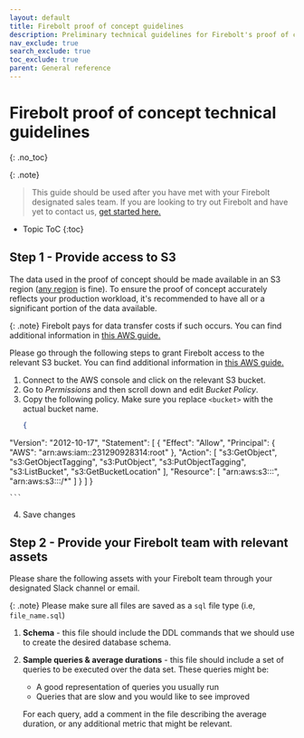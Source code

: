 ```yaml
---
layout: default
title: Firebolt proof of concept guidelines
description: Preliminary technical guidelines for Firebolt's proof of concept process
nav_exclude: true
search_exclude: true
toc_exclude: true
parent: General reference
---
```


# Firebolt proof of concept technical guidelines
{: .no_toc}


{: .note}
>This guide should be used after you have met with your Firebolt designated sales team.
>If you are looking to try out Firebolt and have yet to contact us, [get started here.](https://www.firebolt.io/getting-started-now)

* Topic ToC
{:toc}


## Step 1 - Provide access to S3
The data used in the proof of concept should be made available in an S3 region ([any region](available-regions.md) is fine). To ensure the proof of concept accurately reflects your production workload, it's recommended to have all or a significant portion of the data available.

{: .note}
Firebolt pays for data transfer costs if such occurs. You can find additional information in [this AWS guide.](https://docs.aws.amazon.com/AmazonS3/latest/userguide/RequesterPaysBuckets.html)

Please go through the following steps to grant Firebolt access to the relevant S3 bucket. You can find additional information in [this AWS guide.](https://docs.aws.amazon.com/AmazonS3/latest/userguide/add-bucket-policy.html)

1. Connect to the AWS console and click on the relevant S3 bucket.
2. Go to *Permissions* and then scroll down and edit *Bucket Policy*.
3. Copy the following policy. Make sure you replace `<bucket>` with the actual bucket name.
    ```json
    {
  "Version": "2012-10-17",
  "Statement": [
    {
      "Effect": "Allow",
      "Principal": {
        "AWS": "arn:aws:iam::231290928314:root"
      },
      "Action": [
        "s3:GetObject",
        "s3:GetObjectTagging",
        "s3:PutObject",
        "s3:PutObjectTagging",
        "s3:ListBucket",
        "s3:GetBucketLocation"
      ],
      "Resource": [
        "arn:aws:s3:::<bucket>",
        "arn:aws:s3:::<bucket>/*"
      ]
    }
  ]
}

    ```
4. Save changes

## Step 2 - Provide your Firebolt team with relevant assets

Please share the following assets with your Firebolt team through your designated Slack channel or email.

{: .note}
Please make sure all files are saved as a `sql` file type (i.e, `file_name.sql`)

1. **Schema** - this file should include the DDL commands that we should use to create the desired database schema.
2. **Sample queries & average durations** - this file should include a set of queries to be executed over the data set. These queries might be:

    - A good representation of queries you usually run
    - Queries that are slow and you would like to see improved

   For each query, add a comment in the file describing the average duration, or any additional metric that might be relevant.
